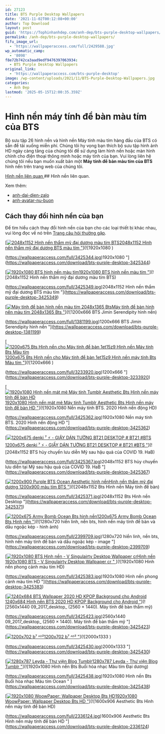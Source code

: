 ```yaml
---
id: 27123
title: BTS Purple Desktop Wallpapers
date: '2021-11-02T00:12:08+00:00'
author: Top Download
layout: post
guid: 'https://Tophinhanhdep.com/anh-dep/bts-purple-desktop-wallpapers/'
permalink: /anh-dep/bts-purple-desktop-wallpapers/
fifu_image_url:
  - 'https://wallpaperaccess.com/full/2429588.jpg'
wp_automatic_camp:
  - '8098'
f8e72b742ca3aad9edf9476397063934:
  - BTS Purple Desktop Wallpapers
original_link:
  - 'https://wallpaperaccess.com/bts-purple-desktop'
image: /wp-content/uploads/2021/11/BTS-Purple-Desktop-Wallpapers.jpg
categories:
  - Ảnh Đẹp
lastmod: '2025-05-15T12:00:35.359Z'
---
```

# Hình nền máy tính để bàn màu tím của BTS

Bộ sưu tập 26 hình nền và hình nền Máy tính màu tím hàng đầu của BTS có sẵn để tải xuống miễn phí. Chúng tôi hy vọng bạn thích bộ sưu tập hình ảnh HD ngày càng tăng của chúng tôi để sử dụng làm hình nền hoặc màn hình chính cho điện thoại thông minh hoặc máy tính của bạn. Vui lòng liên hệ chúng tôi nếu bạn muốn xuất bản một **Máy tính để bàn màu tím của BTS** hình nền trên trang web của chúng tôi.

[Hình nền liên quan ](#related) ## Hình nền liên quan.

   
 Xem thêm:

   
- [anh-dai-dien-zalo](https://tophinhanhdep.com/anh-avatar/anh-dai-dien-zalo/)
- [anh-avatar-nu-buon](https://tophinhanhdep.com/anh-avatar/anh-avatar-nu-buon/)

## Cách thay đổi hình nền của bạn

Để tìm hiểu cách thay đổi hình nền của bạn cho các loại thiết bị khác nhau, vui lòng đọc về nó trên [Trang câu hỏi thường gặp](https://tophinhanhdep.com/faq/).

  
[[![2048x1152 Hình nền thẩm mỹ đại dương màu tím BTS](https://wallpaperaccess.com/full/2429588.jpg)2048x1152 Hình nền thẩm mỹ đại dương BTS màu tím "](https://wallpaperaccess.com/download/bts-purple-desktop-2429588)](![1920x1080 )

(https://wallpaperaccess.com/full/3425344.jpg)1920x1080 "](https://wallpaperaccess.com/download/bts-purple-desktop-3425344)

[[![1920x1080 BTS hình nền màu tím](https://wallpaperaccess.com/full/3425345.jpg)1920x1080 BTS hình nền màu tím "](https://wallpaperaccess.com/download/bts-purple-desktop-3425345)](![2048x1152 Hình nền thẩm mỹ đại dương màu tím BTS)

(https://wallpaperaccess.com/full/3425349.jpg)2048x1152 Hình nền thẩm mỹ đại dương BTS màu tím "](https://wallpaperaccess.com/download/bts-purple-desktop-3425349)

[[![Máy tính để bàn hình nền màu tím 2048x1365 Bts](https://wallpaperaccess.com/full/3047678.jpg)Máy tính để bàn hình nền màu tím 2048x1365 Bts "](https://wallpaperaccess.com/download/bts-purple-desktop-3047678)](![1200x666 BTS Jimin Serendipity hình nền)

(https://wallpaperaccess.com/full/1381199.jpg)1200x666 BTS Jimin Serendipity hình nền "](https://wallpaperaccess.com/download/bts-purple-desktop-1381199)

[[![1200x675 Bts Hình nền cho Máy tính để bàn 1et15z9 Hình nền Máy tính Bts Màu tím](https://wallpaperaccess.com/full/1592763.jpg)1200x675 Bts Hình nền cho Máy tính để bàn 1et15z9 Hình nền máy tính Bts Màu tím "](https://wallpaperaccess.com/download/bts-purple-desktop-1592763)](![1200x666 )

(https://wallpaperaccess.com/full/3233920.jpg)1200x666 "](https://wallpaperaccess.com/download/bts-purple-desktop-3233920)

[[![1920x1080 Hình nền mát mẻ Máy tính Tumblr Aesthetic Bts Hình nền máy tính để bàn HD](https://wallpaperaccess.com/full/272796.jpg)1920x1080 Hình nền mát mẻ Máy tính Tumblr Aesthetic Bts Hình nền máy tính để bàn HD "](https://wallpaperaccess.com/download/bts-purple-desktop-272796)](![1920x1080 Nền máy tính BTS.  2020 Hình nền động HD)

(https://wallpaperaccess.com/full/3425362.jpg)1920x1080 Nền máy tính BTS. 2020 Hình nền động HD "](https://wallpaperaccess.com/download/bts-purple-desktop-3425362)

[[![1200x675 denki ⁷ ⚡️ - GIẤY DÁN TƯỜNG BT21 DESKTOP # BT21 #BTS](https://wallpaperaccess.com/full/1289484.jpg)1200x675 denki ⁷ ⚡️ - GIẤY DÁN TƯỜNG BT21 DESKTOP # BT21 #BTS "](https://wallpaperaccess.com/download/bts-purple-desktop-1289484)](![2048x1152 BTS hủy chuyến lưu diễn Mỹ sau hậu quả của COVID 19. HaB)

(https://wallpaperaccess.com/full/3425367.jpg)2048x1152 BTS hủy chuyến lưu diễn tại Mỹ sau hậu quả của COVID 19. HaB "](https://wallpaperaccess.com/download/bts-purple-desktop-3425367)

[[![1200x900 Purple BTS Ocean Aesthetic hình nền](https://wallpaperaccess.com/full/3425370.jpg)Hình nền thẩm mỹ đại dương 1200x900 màu tím BTS "](https://wallpaperaccess.com/download/bts-purple-desktop-3425370)](![2048x1152 Bts Hình nền Máy tính để bàn)

(https://wallpaperaccess.com/full/3425371.jpg)2048x1152 Bts Hình nền Desktop "](https://wallpaperaccess.com/download/bts-purple-desktop-3425371)

[[![1200x675 Army Bomb Ocean Bts hình nền](https://wallpaperaccess.com/full/3425375.jpg)1200x675 Army Bomb Ocean Bts Hình nền "](https://wallpaperaccess.com/download/bts-purple-desktop-3425375)](![1280x720 hiển linh, nền bts, hình nền máy tính để bàn và dấu ngoặc kép - hình ảnh)

(https://wallpaperaccess.com/full/2399709.jpg)1280x720 hiển linh, nền bts, hình nền máy tính để bàn và dấu ngoặc kép - image "](https://wallpaperaccess.com/download/bts-purple-desktop-2399709)

[[![1920x1080 BTS Hình nền - V Singulairty Desktop Wallpaper cr](https://wallpaperaccess.com/full/3425379.jpg)Hình nền 1920x1080 BTS - V Singulairty Desktop Wallpaper cr " ](https://wallpaperaccess.com/download/bts-purple-desktop-3425379)](![1920x1080 Hình nền phong cảnh màu tím HD)

(https://wallpaperaccess.com/full/3425383.jpg)1920x1080 Hình nền phong cảnh màu tím HD "](https://wallpaperaccess.com/download/bts-purple-desktop-3425383)

[[![1240x684 BTS Wallpaper 2020 HD KPOP Background cho Android](https://wallpaperaccess.com/full/2775763.jpg)1240x684 Hình nền BTS 2020 HD KPOP Background cho Android "](https://wallpaperaccess.com/download/bts-purple-desktop-2775763)](![2560x1440 09_2017_desktop_ (2560 × 1440).  Máy tính để bàn thẩm mỹ)

(https://wallpaperaccess.com/full/3425423.jpg)2560x1440 09\_2017\_desktop\_ (2560 × 1440). Máy tính để bàn thẩm mỹ "](https://wallpaperaccess.com/download/bts-purple-desktop-3425423)

[[![1200x702 b⁷ ᴬᴰ²](https://wallpaperaccess.com/full/3425425.jpg)1200x702 b⁷ ᴬᴰ² "](https://wallpaperaccess.com/download/bts-purple-desktop-3425425)](![2000x1333 )

(https://wallpaperaccess.com/full/3425430.jpg)2000x1333 "](https://wallpaperaccess.com/download/bts-purple-desktop-3425430)

[[![1280x787 Leyda - Thư viện Blog Tumblr](https://wallpaperaccess.com/full/3425435.jpg)1280x787 Leyda - Thư viện Blog Tumblr "](https://wallpaperaccess.com/download/bts-purple-desktop-3425435)](![1920x1080 Hình nền Bts Buổi hòa nhạc Màu tím Đại dương)

(https://wallpaperaccess.com/full/3425438.jpg)1920x1080 Hình nền Bts Buổi hòa nhạc Màu tím Ocean " ](https://wallpaperaccess.com/download/bts-purple-desktop-3425438)

[[![1920x1080 WoowPaper: Wallpaper Desktop Bts HD](https://wallpaperaccess.com/full/3425454.jpg)1920x1080 WoowPaper: Wallpaper Desktop Bts HD "](https://wallpaperaccess.com/download/bts-purple-desktop-3425454)](![1600x906 Aesthetic Bts Hình nền máy tính để bàn HD)

(https://wallpaperaccess.com/full/2336124.jpg)1600x906 Aesthetic Bts Hình nền máy tính để bàn HD "](https://wallpaperaccess.com/download/bts-purple-desktop-2336124)
